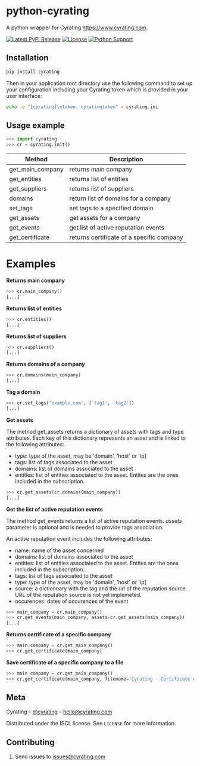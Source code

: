 # python-cyrating

A python wrapper for Cyrating https://www.cyrating.com.

[![Latest PyPI Release](https://img.shields.io/pypi/v/cyrating.svg)](https://pypi.org/project/cyrating/)
[![License](https://img.shields.io/pypi/l/cyrating.svg)](https://github.com/wq/python-requirejs/blob/master/LICENSE)
[![Python Support](https://img.shields.io/pypi/pyversions/cyrating.svg)](https://pypi.org/project/cyrating/)

## Installation
```sh
pip install cyrating
```

Then in your application root directory use the following command to set up your configuration including your Cyrating token which is provided in your user interface:

```sh
echo -e "[cyrating]\ntoken: cyratingtoken" > cyrating.ini
```


## Usage example

```python
>>> import cyrating
>>> cr = cyrating.init()
```

Method  | Description
------------- | -------------
get_main_company | returns main company
get_entities  | returns list of entities
get_suppliers | returns list of suppliers
domains | return list of domains for a company
set_tags | set tags to a specified domain
get_assets | get assets for a company
get_events | get list of active reputation events
get_certificate | returns certificate of a specific company

# Examples

**Returns main company**
```python
>>> cr.main_company()
[...]
```

**Returns list of entities**
```python
>>> cr.entities()
[...]
```

**Returns list of suppliers**
```python
>>> cr.suppliers()
[...]
```

**Returns domains of a company**
```python
>>> cr.domains(main_company)
[...]
```

**Tag a domain**
```python
>>> cr.set_tags('example.com', ['tag1', 'tag2'])
[...]
```

**Get assets**

The method get_assets returns a dictionary of assets with tags and type attributes. Each key of this dictionary represents an asset and is linked to the following attributes:

- type: type of the asset, may be 'domain', 'host' or 'ip]
- tags: list of tags associated to the asset
- domains: list of domains associated to the asset
- entities: list of entities associated to the asset. Entites are the ones included in the subscription.



```python
>>> cr.get_assets(cr.domains(main_company))
[...]
```

**Get the list of active reputation events**

The method get_events returns a list of active reputation events. _assets_
parameter is optional and is needed to provide tags association.

An active reputation event includes the following attributes:

- name: name of the asset concerned
- domains: list of domains associated to the asset
- entities: list of entities associated to the asset. Entites are the ones included in the subscription.
- tags: list of tags associated to the asset
- type: type of the asset, may be 'domain', 'host' or 'ip]
- source: a dictionnary with the tag and the url of the reputation source. URL of the reputation source is not yet implemeted.
- occurences: dates of occurences of the event

```python
>>> main_company = cr.main_company()
>>> cr.get_events(main_company, assets=cr.get_assets(main_company))
[...]
```

**Returns certificate of a specific company**
```python
>>> main_company = cr.get_main_company()
>>> cr.get_certificate(main_company)
```

**Save certificate of a specific company to a file**
```python
>>> main_company = cr.get_main_company()
>>> cr.get_certificate(main_company, filename='Cyrating - Certificate of {}.pdf'.format(main_company['name']))
```

## Meta

Cyrating – [@cyrating](https://twitter.com/cyrating) – hello@cyrating.com

Distributed under the ISCL license. See ``LICENSE`` for more information.


## Contributing

1. Send issues to issues@cyrating.com



